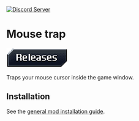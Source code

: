 [![Discord Server](https://img.shields.io/discord/382339402338402315.svg?label=Discord%20Server)](https://discord.gg/SJmMZKy)

# Mouse trap

[![go to the releases page](https://raw.githubusercontent.com/CCDirectLink/organization/master/assets/badges/releases@2x.png)](https://github.com/ccdirectlink3/CCMouseTrap/releases)

Traps your mouse cursor inside the game window.

## Installation

See the [general mod installation guide](https://github.com/dmitmel/crosscode.info/blob/master/docs/mods/installing-mods.md).

